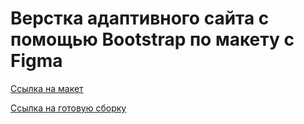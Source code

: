 # Верстка адаптивного сайта с помощью Bootstrap по макету с Figma

[Ссылка на макет](https://www.figma.com/file/nDXdlmr1kCVnWEcnPWtfLg/%D0%97%D0%B0%D0%B4%D0%B0%D0%BD%D0%B8%D0%B5-%D0%BD%D0%B0-%D0%91%D1%83%D1%82%D1%81%D1%82%D1%80%D0%B0%D0%BF?node-id=1%3A2&t=1UOgiqnK7mqEV8ke-0)


[Ссылка на готовую сборку](https://yaros1ove.github.io/bootstrap-training/)
